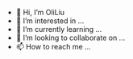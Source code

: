 - 👋 Hi, I’m OliLiu
- 👀 I’m interested in ...
- 🌱 I’m currently learning ...
- 💞️ I’m looking to collaborate on ...
- 📫 How to reach me ...

<!---
liseipi/liseipi is a ✨ special ✨ repository because its `README.md` (this file) appears on your GitHub profile.
You can click the Preview link to take a look at your changes.
--->
